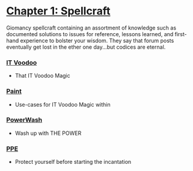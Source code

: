 # [Chapter 1: Spellcraft](.)
Giomancy spellcraft containing an assortment of knowledge such as documented solutions to issues for reference, lessons learned, and first-hand experience to bolster your wisdom. They say that forum posts eventually get lost in the ether one day...but codices are eternal.

### [IT Voodoo](ITVoodoo.txt)
* That IT Voodoo Magic

### [Paint](paint.txt)
* Use-cases for IT Voodoo Magic within

### [PowerWash](powerWash.txt)
* Wash up with THE POWER

### [PPE](ppe.txt)
* Protect yourself before starting the incantation
